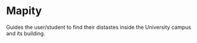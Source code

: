 # Mapity
Guides the user/student to find their distastes inside the University campus and its building.
